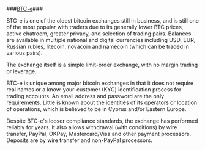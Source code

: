 ###[BTC-e](https://btc-e.com/)### 

BTC-e is one of the oldest bitcoin exchanges still in business, and is still one of the most popular with traders due to its generally lower BTC prices, active chatroom, greater privacy, and selection of trading pairs. Balances are available in multiple national and digital currencies including USD, EUR, Russian rubles, litecoin, novacoin and namecoin (which can be traded in various pairs). 

The exchange itself is a simple limit-order exchange, with no margin trading or leverage.
 
BTC-e is unique among major bitcoin exchanges in that it does not require real names or a know-your-customer (KYC) identification process for trading accounts. An email address and password are the only requirements. Little is known about the identities of its operators or location of operations, which is believed to be in Cyprus and/or Eastern Europe. 

Despite BTC-e's looser compliance standards, the exchange has performed reliably for years. It also allows withdrawal (with conditions) by wire transfer, PayPal, OKPay, Mastercard/Visa and other payment processors. Deposits are by wire transfer and non-PayPal processors.
